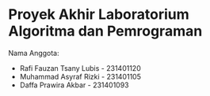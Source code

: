 # Proyek Akhir Laboratorium Algoritma dan Pemrograman
Nama Anggota:
* Rafi Fauzan Tsany Lubis - 231401120
* Muhammad Asyraf Rizki - 231401105
* Daffa Prawira Akbar - 231401093
